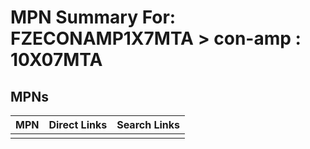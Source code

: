 



# MPN Summary For: FZECONAMP1X7MTA > con-amp : 10X07MTA

## MPNs
  

|MPN|Direct Links|Search Links|
| :--- | :--- | :--- |
||||
